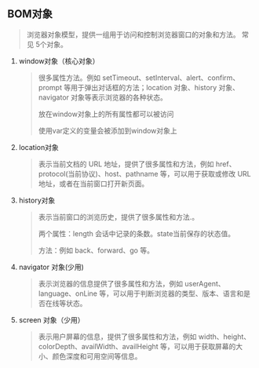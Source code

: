 ## BOM对象

> 浏览器对象模型，提供一组用于访问和控制浏览器窗口的对象和方法。
> 常见 5个对象。

1. window对象（核心对象）

   >很多属性方法。例如 setTimeout、setInterval、alert、confirm、prompt 等用于弹出对话框的方法；location 对象、history 对象、navigator 对象等表示浏览器的各种状态。
   >
   >放在window对象上的所有属性都可以被访问
   >
   >使用var定义的变量会被添加到window对象上

2. location对象

   > 表示当前文档的 URL 地址，提供了很多属性和方法，例如 href、protocol(当前协议)、host、pathname 等，可以用于获取或修改 URL 地址，或者在当前窗口打开新页面。

3. history对象

   > 表示当前窗口的浏览历史，提供了很多属性和方法.。
   >
   > 两个属性：length 会话中记录的条数。state当前保存的状态值。
   >
   > 方法：例如 back、forward、go 等。

4. navigator 对象(少用)

   > 表示浏览器的信息提供了很多属性和方法，例如 userAgent、language、onLine 等，可以用于判断浏览器的类型、版本、语言和是否在线等状态。

5. screen 对象（少用）

   > 表示用户屏幕的信息，提供了很多属性和方法，例如 width、height、colorDepth、availWidth、availHeight 等，可以用于获取屏幕的大小、颜色深度和可用空间等信息。